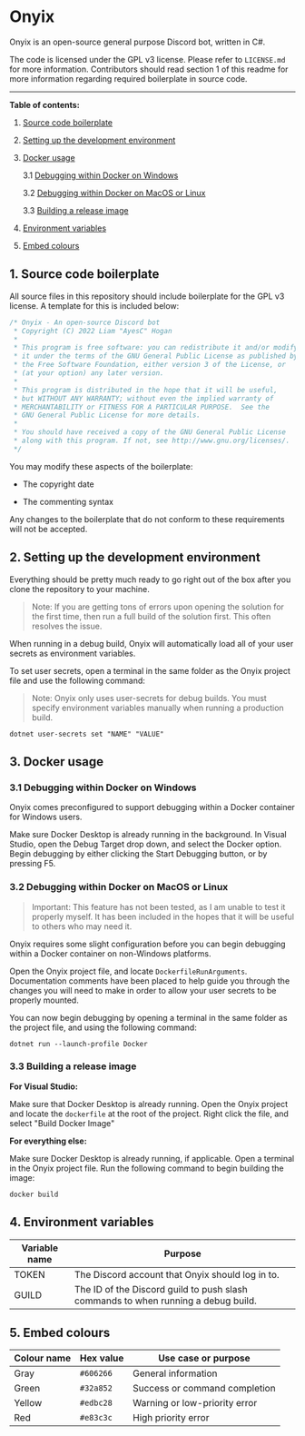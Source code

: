 # Onyix

Onyix is an open-source general purpose Discord bot, written in C#.

The code is licensed under the GPL v3 license. Please refer to `LICENSE.md` for more information. Contributors should read section 1 of this readme for more information regarding required boilerplate in source code.

---

**Table of contents:**

1. [Source code boilerplate](#1-source-code-boilerplate)

2. [Setting up the development environment](#2-setting-up-the-development-environment)

3. [Docker usage](#3-docker-usage)
   
   3.1 [Debugging within Docker on Windows](#31-debugging-within-docker-on-windows)
   
   3.2 [Debugging within Docker on MacOS or Linux](#32-debugging-within-docker-on-macos-or-linux)
   
   3.3 [Building a release image](#33-building-a-release-image)

4. [Environment variables](#4-environment-variables)

5. [Embed colours](#5-embed-colours)

## 1. Source code boilerplate

All source files in this repository should include boilerplate for the GPL v3 license. A template for this is included below:

```csharp
/* Onyix - An open-source Discord bot
 * Copyright (C) 2022 Liam "AyesC" Hogan
 *
 * This program is free software: you can redistribute it and/or modify
 * it under the terms of the GNU General Public License as published by
 * the Free Software Foundation, either version 3 of the License, or
 * (at your option) any later version.
 *
 * This program is distributed in the hope that it will be useful,
 * but WITHOUT ANY WARRANTY; without even the implied warranty of
 * MERCHANTABILITY or FITNESS FOR A PARTICULAR PURPOSE.  See the
 * GNU General Public License for more details.
 *
 * You should have received a copy of the GNU General Public License
 * along with this program. If not, see http://www.gnu.org/licenses/.
 */
```

You may modify these aspects of the boilerplate:

- The copyright date

- The commenting syntax

Any changes to the boilerplate that do not conform to these requirements will not be accepted.

## 2. Setting up the development environment

Everything should be pretty much ready to go right out of the box after you clone the repository to your machine.

> Note: If you are getting tons of errors upon opening the solution for the first time, then run a full build of the solution first. This often resolves the issue.

When running in a debug build, Onyix will automatically load all of your user secrets as environment variables.

To set user secrets, open a terminal in the same folder as the Onyix project file and use the following command:

> Note: Onyix only uses user-secrets for debug builds. You must specify environment variables manually when running a production build.

```shell
dotnet user-secrets set "NAME" "VALUE"
```

## 3. Docker usage

### 3.1 Debugging within Docker on Windows

Onyix comes preconfigured to support debugging within a Docker container for Windows users.

Make sure Docker Desktop is already running in the background. In Visual Studio, open the Debug Target drop down, and select the Docker option. Begin debugging by either clicking the Start Debugging button, or by pressing F5.

### 3.2 Debugging within Docker on MacOS or Linux

> Important: This feature has not been tested, as I am unable to test it properly myself. It has been included in the hopes that it will be useful to others who may need it. 

Onyix requires some slight configuration before you can begin debugging within a Docker container on non-Windows platforms.

Open the Onyix project file, and locate `DockerfileRunArguments`. Documentation comments have been placed to help guide you through the changes you will need to make in order to allow your user secrets to be properly mounted.

You can now begin debugging by opening a terminal in the same folder as the project file, and using the following command:

```shell
dotnet run --launch-profile Docker
```

### 3.3 Building a release image

**For Visual Studio:**

Make sure that Docker Desktop is already running. Open the Onyix project and locate the `dockerfile` at the root of the project. Right click the file, and select "Build Docker Image"

**For everything else:**

Make sure Docker Desktop is already running, if applicable. Open a terminal in the Onyix project file. Run the following command to begin building the image:

```shell
docker build
```

## 4. Environment variables

| **Variable name** | **Purpose**                                                                       |
| ----------------- | --------------------------------------------------------------------------------- |
| TOKEN             | The Discord account that Onyix should log in to.                                  |
| GUILD             | The ID of the Discord guild to push slash commands to when running a debug build. |

## 5. Embed colours

| Colour name | Hex value | Use case or purpose           |
| ----------- | --------- | ----------------------------- |
| Gray        | `#606266` | General information           |
| Green       | `#32a852` | Success or command completion |
| Yellow      | `#edbc28` | Warning or low-priority error |
| Red         | `#e83c3c` | High priority error           |